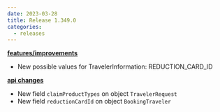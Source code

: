 ```yaml
---
date: 2023-03-28
title: Release 1.349.0
categories:
  - releases
---
```


**<u>features/improvements</u>**

- New possible values for TravelerInformation: REDUCTION_CARD_ID

**<u>api changes</u>**

- New field `claimProductTypes` on object `TravelerRequest`
- New field `reductionCardId` on object `BookingTraveler`
